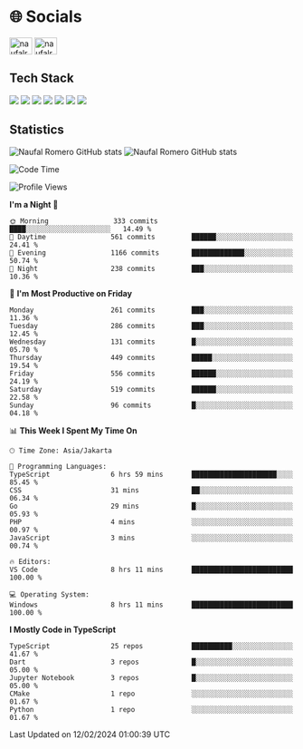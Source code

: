 <h1 align="">🌐 Socials</h1>
<p align="left">
<a href="https://linkedin.com/in/naufal-romero-putra-pratama-9ab816177/" target="blank"><img align="center" src="https://raw.githubusercontent.com/rahuldkjain/github-profile-readme-generator/master/src/images/icons/Social/linked-in-alt.svg" alt="naufalromero" height="30" width="40" /></a>
<a href="https://instagram.com/naufalromero" target="blank"><img align="center" src="https://raw.githubusercontent.com/rahuldkjain/github-profile-readme-generator/master/src/images/icons/Social/instagram.svg" alt="naufalromero" height="30" width="40" /></a>
</p>


<h2 align="">Tech Stack</h2>
<div align="">
  <img src="https://img.shields.io/badge/next.js-000000?style=for-the-badge&logo=nextdotjs&logoColor=white"/>
 <img src="https://img.shields.io/badge/typescript-%23007ACC.svg?style=for-the-badge&logo=typescript&logoColor=white"/>
 <img src="https://img.shields.io/badge/react-%2320232a.svg?style=for-the-badge&logo=react&logoColor=%2361DAFB"/>
 <img src="https://img.shields.io/badge/tailwindcss-%2338B2AC.svg?style=for-the-badge&logo=tailwind-css&logoColor=white"/>
 <img src="https://img.shields.io/badge/Prisma-3982CE?style=for-the-badge&logo=Prisma&logoColor=white"/>
 <img src="https://img.shields.io/badge/javascript-%23323330.svg?style=for-the-badge&logo=javascript&logoColor=%23F7DF1E"/>
 <img src="https://img.shields.io/badge/java-%23ED8B00.svg?style=for-the-badge&logo=openjdk&logoColor=white"/>
</div>


<h2 align="">Statistics</h2>
<div align="">
<img src="https://github-readme-stats-xi-nine-74.vercel.app/api?username=romves&show_icons=true&theme=tokyonight&include_all_commits=true&count_private=true" alt="Naufal Romero GitHub stats"/>
<img src="https://github-readme-stats-xi-nine-74.vercel.app/api/top-langs/?username=romves&theme=tokyonight&hide_border=false&include_all_commits=true&count_private=true&layout=compact" alt="Naufal Romero GitHub stats"/>
</div>

<!--START_SECTION:waka-->
![Code Time](http://img.shields.io/badge/Code%20Time-726%20hrs%2031%20mins-blue)

![Profile Views](http://img.shields.io/badge/Profile%20Views-0-blue)

**I'm a Night 🦉** 

```text
🌞 Morning                333 commits         ████░░░░░░░░░░░░░░░░░░░░░   14.49 % 
🌆 Daytime                561 commits         ██████░░░░░░░░░░░░░░░░░░░   24.41 % 
🌃 Evening                1166 commits        █████████████░░░░░░░░░░░░   50.74 % 
🌙 Night                  238 commits         ███░░░░░░░░░░░░░░░░░░░░░░   10.36 % 
```
📅 **I'm Most Productive on Friday** 

```text
Monday                   261 commits         ███░░░░░░░░░░░░░░░░░░░░░░   11.36 % 
Tuesday                  286 commits         ███░░░░░░░░░░░░░░░░░░░░░░   12.45 % 
Wednesday                131 commits         █░░░░░░░░░░░░░░░░░░░░░░░░   05.70 % 
Thursday                 449 commits         █████░░░░░░░░░░░░░░░░░░░░   19.54 % 
Friday                   556 commits         ██████░░░░░░░░░░░░░░░░░░░   24.19 % 
Saturday                 519 commits         ██████░░░░░░░░░░░░░░░░░░░   22.58 % 
Sunday                   96 commits          █░░░░░░░░░░░░░░░░░░░░░░░░   04.18 % 
```


📊 **This Week I Spent My Time On** 

```text
🕑︎ Time Zone: Asia/Jakarta

💬 Programming Languages: 
TypeScript               6 hrs 59 mins       █████████████████████░░░░   85.45 % 
CSS                      31 mins             ██░░░░░░░░░░░░░░░░░░░░░░░   06.34 % 
Go                       29 mins             █░░░░░░░░░░░░░░░░░░░░░░░░   05.93 % 
PHP                      4 mins              ░░░░░░░░░░░░░░░░░░░░░░░░░   00.97 % 
JavaScript               3 mins              ░░░░░░░░░░░░░░░░░░░░░░░░░   00.74 % 

🔥 Editors: 
VS Code                  8 hrs 11 mins       █████████████████████████   100.00 % 

💻 Operating System: 
Windows                  8 hrs 11 mins       █████████████████████████   100.00 % 
```

**I Mostly Code in TypeScript** 

```text
TypeScript               25 repos            ██████████░░░░░░░░░░░░░░░   41.67 % 
Dart                     3 repos             █░░░░░░░░░░░░░░░░░░░░░░░░   05.00 % 
Jupyter Notebook         3 repos             █░░░░░░░░░░░░░░░░░░░░░░░░   05.00 % 
CMake                    1 repo              ░░░░░░░░░░░░░░░░░░░░░░░░░   01.67 % 
Python                   1 repo              ░░░░░░░░░░░░░░░░░░░░░░░░░   01.67 % 
```




 Last Updated on 12/02/2024 01:00:39 UTC
<!--END_SECTION:waka-->
